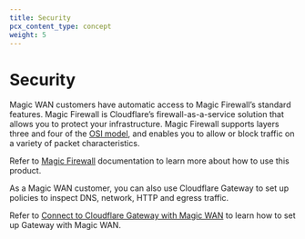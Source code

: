 ```yaml
---
title: Security
pcx_content_type: concept
weight: 5
---
```


# Security

Magic WAN customers have automatic access to Magic Firewall’s standard features. Magic Firewall is Cloudflare’s firewall-as-a-service solution that allows you to protect your infrastructure. Magic Firewall supports layers three and four of the [OSI model](https://www.cloudflare.com/learning/ddos/glossary/open-systems-interconnection-model-osi/), and enables you to allow or block traffic on a variety of packet characteristics.

Refer to [Magic Firewall](/magic-firewall/) documentation to learn more about how to use this product.

As a Magic WAN customer, you can also use Cloudflare Gateway to set up policies to inspect DNS, network, HTTP and egress traffic.

Refer to [Connect to Cloudflare Gateway with Magic WAN](/magic-wan/zero-trust/cloudflare-gateway/) to learn how to set up Gateway with Magic WAN.